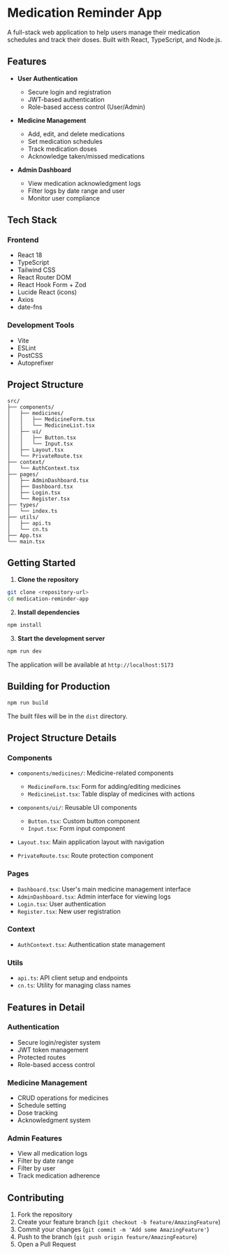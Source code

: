 # Medication Reminder App

A full-stack web application to help users manage their medication schedules and track their doses. Built with React, TypeScript, and Node.js.

## Features

- **User Authentication**
  - Secure login and registration
  - JWT-based authentication
  - Role-based access control (User/Admin)

- **Medicine Management**
  - Add, edit, and delete medications
  - Set medication schedules
  - Track medication doses
  - Acknowledge taken/missed medications

- **Admin Dashboard**
  - View medication acknowledgment logs
  - Filter logs by date range and user
  - Monitor user compliance

## Tech Stack

### Frontend
- React 18
- TypeScript
- Tailwind CSS
- React Router DOM
- React Hook Form + Zod
- Lucide React (icons)
- Axios
- date-fns

### Development Tools
- Vite
- ESLint
- PostCSS
- Autoprefixer

## Project Structure

```
src/
├── components/
│   ├── medicines/
│   │   ├── MedicineForm.tsx
│   │   └── MedicineList.tsx
│   ├── ui/
│   │   ├── Button.tsx
│   │   └── Input.tsx
│   ├── Layout.tsx
│   └── PrivateRoute.tsx
├── context/
│   └── AuthContext.tsx
├── pages/
│   ├── AdminDashboard.tsx
│   ├── Dashboard.tsx
│   ├── Login.tsx
│   └── Register.tsx
├── types/
│   └── index.ts
├── utils/
│   ├── api.ts
│   └── cn.ts
├── App.tsx
└── main.tsx
```

## Getting Started

1. **Clone the repository**

```bash
git clone <repository-url>
cd medication-reminder-app
```

2. **Install dependencies**

```bash
npm install
```

3. **Start the development server**

```bash
npm run dev
```

The application will be available at `http://localhost:5173`

## Building for Production

```bash
npm run build
```

The built files will be in the `dist` directory.

## Project Structure Details

### Components

- `components/medicines/`: Medicine-related components
  - `MedicineForm.tsx`: Form for adding/editing medicines
  - `MedicineList.tsx`: Table display of medicines with actions

- `components/ui/`: Reusable UI components
  - `Button.tsx`: Custom button component
  - `Input.tsx`: Form input component

- `Layout.tsx`: Main application layout with navigation
- `PrivateRoute.tsx`: Route protection component

### Pages

- `Dashboard.tsx`: User's main medicine management interface
- `AdminDashboard.tsx`: Admin interface for viewing logs
- `Login.tsx`: User authentication
- `Register.tsx`: New user registration

### Context

- `AuthContext.tsx`: Authentication state management

### Utils

- `api.ts`: API client setup and endpoints
- `cn.ts`: Utility for managing class names

## Features in Detail

### Authentication

- Secure login/register system
- JWT token management
- Protected routes
- Role-based access control

### Medicine Management

- CRUD operations for medicines
- Schedule setting
- Dose tracking
- Acknowledgment system

### Admin Features

- View all medication logs
- Filter by date range
- Filter by user
- Track medication adherence

## Contributing

1. Fork the repository
2. Create your feature branch (`git checkout -b feature/AmazingFeature`)
3. Commit your changes (`git commit -m 'Add some AmazingFeature'`)
4. Push to the branch (`git push origin feature/AmazingFeature`)
5. Open a Pull Request
